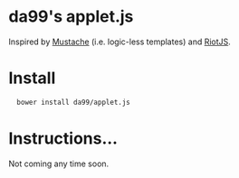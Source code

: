 
da99's applet.js
===================

Inspired by [Mustache](https://mustache.github.io/) (i.e. logic-less templates) and [RiotJS](https://muut.com/riotjs/).


Install
=======

```bash
  bower install da99/applet.js
```

Instructions...
===============

Not coming any time soon.
